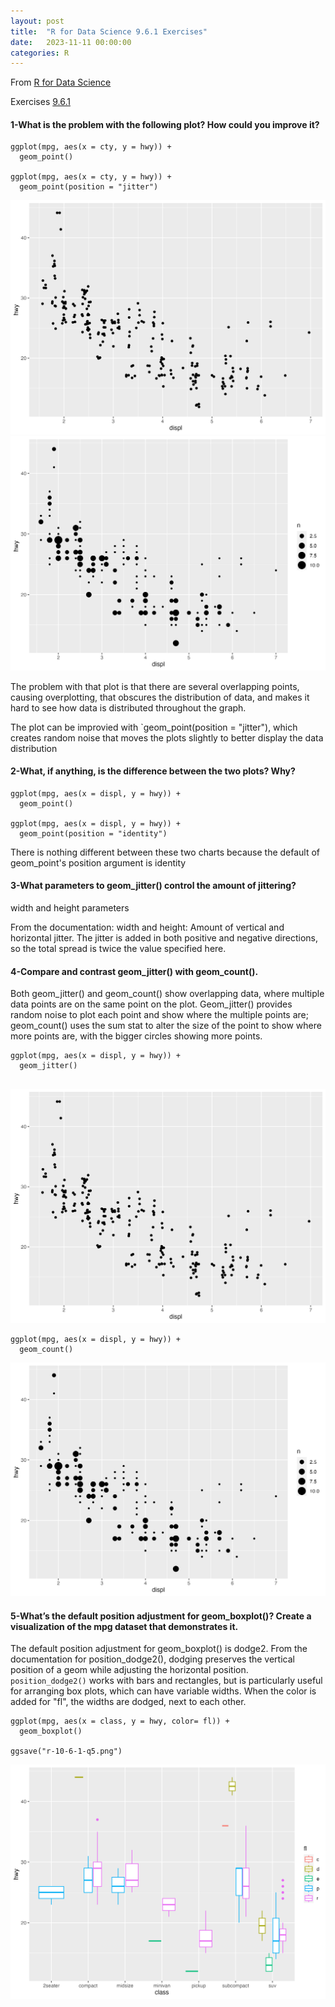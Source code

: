 ```yaml
---
layout: post
title:  "R for Data Science 9.6.1 Exercises"
date:   2023-11-11 00:00:00
categories: R
---
```


From [R for Data Science](https://r4ds.hadley.nz)

Exercises [9.6.1](https://r4ds.hadley.nz/layers#exercises-4)


#### 1-What is the problem with the following plot? How could you improve it?

```
ggplot(mpg, aes(x = cty, y = hwy)) + 
  geom_point()

ggplot(mpg, aes(x = cty, y = hwy)) + 
  geom_point(position = "jitter")

```

<img src="https://github.com/nadinesk/nadinesk.github.io/blob/master/images/r-10-6-1-q4_1.png?raw=true"/>

<img src="https://github.com/nadinesk/nadinesk.github.io/blob/master/images/r-10-6-1-q4_2.png?raw=true"/>

The problem with that plot is that there are several overlapping points, causing overplotting, that obscures the distribution of data, and makes it hard to see how data is distributed throughout the graph. 

The plot can be improvied with `geom_point(position = "jitter"), which creates random noise that moves the plots slightly to better display the data distribution

#### 2-What, if anything, is the difference between the two plots? Why?

```
ggplot(mpg, aes(x = displ, y = hwy)) +
  geom_point()
  
ggplot(mpg, aes(x = displ, y = hwy)) +
  geom_point(position = "identity")
```
There is nothing different between these two charts because the default of geom_point's position argument is identity

#### 3-What parameters to geom_jitter() control the amount of jittering?

width and height parameters 

From the documentation: 
width and height: Amount of vertical and horizontal jitter. The jitter is added in both positive and negative directions, so the total spread is twice the value specified here.

#### 4-Compare and contrast geom_jitter() with geom_count().

Both geom_jitter() and geom_count() show overlapping data, where multiple data points are on the same point on the plot. Geom_jitter() provides random noise to plot each point and show where the multiple points are; geom_count() uses the sum stat to alter the size of the point to show where more points are, with the bigger circles showing more points. 

```
ggplot(mpg, aes(x = displ, y = hwy)) +
  geom_jitter()
  
```
<img src="https://github.com/nadinesk/nadinesk.github.io/blob/master/images/r-10-6-1-q4_1.png?raw=true"/>

```
ggplot(mpg, aes(x = displ, y = hwy)) +
  geom_count()

```

<img src = "https://github.com/nadinesk/nadinesk.github.io/blob/master/images/r-10-6-1-q4_2.png?raw=true"/>

#### 5-What’s the default position adjustment for geom_boxplot()? Create a visualization of the mpg dataset that demonstrates it.

The default position adjustment for geom_boxplot() is dodge2. From the documentation for position_dodge2(), dodging preserves the vertical position of a geom while adjusting the horizontal position. `position_dodge2()` works with bars and rectangles, but is particularly useful for arranging box plots, which can have variable widths. When the color is added for "fl", the widths are dodged, next to each other. 

```
ggplot(mpg, aes(x = class, y = hwy, color= fl)) +
  geom_boxplot()
  
ggsave("r-10-6-1-q5.png")
```

<img src = "https://github.com/nadinesk/nadinesk.github.io/blob/master/images/r-10-6-1-q5.png?raw=true"/>

